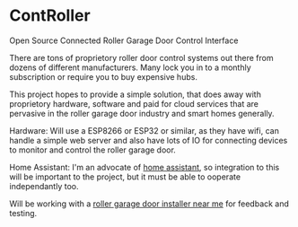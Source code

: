 # ContRoller
Open Source Connected Roller Garage Door Control Interface

There are tons of proprietory roller door control systems out there from dozens of different manufacturers. Many lock you in to a monthly subscription or require you to buy expensive hubs.

This project hopes to provide a simple solution, that does away with proprietory hardware, software and paid for cloud services that are pervasive in the roller garage door industry and smart homes generally.

Hardware:
Will use a ESP8266 or ESP32 or similar, as they have wifi, can handle a simple web server and also have lots of IO for connecting devices to monitor and control the roller garage door.

Home Assistant:
I'm an advocate of [home assistant](https://homeassistant.io), so integration to this will be important to the project, but it must be able to ooperate independantly too.

Will be working with a [roller garage door installer near me](https://chelmsfordrollerdoors.co.uk) for feedback and testing.
